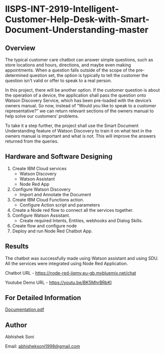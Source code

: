 # llSPS-INT-2919-Intelligent-Customer-Help-Desk-with-Smart-Document-Understanding-master

## Overview
The typical customer care chatbot can answer simple questions, such as store locations and hours, directions, and maybe even making appointments. When a question falls outside of the scope of the pre-determined question set, the option is typically to tell the customer the question isn’t valid or offer to speak to a real person.

In this project, there will be another option. If the customer question is about the operation of a device, the application shall pass the question onto Watson Discovery Service, which has been pre-loaded with the device’s owners manual. So now, instead of “Would you like to speak to a customer representative?” we can return relevant sections of the owners manual to help solve our customers’ problems.

To take it a step further, the project shall use the Smart Document Understanding feature of Watson Discovery to train it on what text in the owners manual is important and what is not. This will improve the answers returned from the queries.

## Hardware and Software Designing
1. Create IBM Cloud services
   - Watson Discovery
   - Watson Assistant
   - Node Red App
2. Configure Watson Discovery
   - Import and Annotate the Document
3. Create IBM Cloud Functions action.
   - Configure Action script and parameters
4. Create a Node red flow to connect all the services together.
5. Configure Watson Assistant.
   - Create required Intents, Entities, webhooks and Dialog Skills.
6. Create flow and configure node
7. Deploy and run Node Red Chatbot App.

## Results
The chatbot was successfully made using Watson assistant and using SDU. All the services were
integrated using Node Red Application.

Chatbot URL - https://node-red-iiqmy.eu-gb.mybluemix.net/chat

Youtube Demo URL -  https://youtu.be/BK5MhrBRbKI

## For Detailed Information

[Documentation.pdf](https://github.com/AbhishekSoni98/llSPS-INT-2919-Intelligent-Customer-Help-Desk-with-Smart-Document-Understanding-master/blob/master/Documentation.pdf)

## Author

Abhishek Soni

Email: abhisheksoni1998@gmail.com

